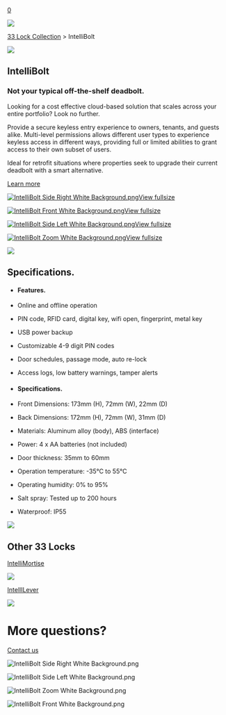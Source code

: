 [0](https://www.33lock.com/cart)

![](https://images.squarespace-cdn.com/content/v1/64864a0f6459c271adb893d5/8cdbd17f-2901-4e03-b844-7429cb030e73/Untitled+design+%289%29.jpg?format=2500w)

[33 Lock Collection](https://www.33lock.com/collection) \> IntelliBolt

![](https://images.squarespace-cdn.com/content/v1/64864a0f6459c271adb893d5/69f70ebd-8be2-422a-a1c8-18283afcf8c3/IntelliBolt+Front+Transparent.png?format=2500w)

## IntelliBolt

### Not your typical off-the-shelf deadbolt.

Looking for a cost effective cloud-based solution that scales across your entire portfolio? Look no further.

Provide a secure keyless entry experience to owners, tenants, and guests alike. Multi-level permissions allows different user types to experience keyless access in different ways, providing full or limited abilities to grant access to their own subset of users.

Ideal for retrofit situations where properties seek to upgrade their current deadbolt with a smart alternative.

[Learn more](https://www.33lock.com/contact)

[![IntelliBolt Side Right White Background.png](https://images.squarespace-cdn.com/content/v1/64864a0f6459c271adb893d5/ee5d7ac4-85af-4fbf-9810-2f37f06d3cb7/IntelliBolt+Side+Right+White+Background.png?format=300w)View fullsize](https://www.33lock.com/collection/intellibolt?itemId=k5gydvx2dnfm5w5rbwes1gf4v2vmfl)

[![IntelliBolt Front White Background.png](https://images.squarespace-cdn.com/content/v1/64864a0f6459c271adb893d5/66c07ad4-0701-4f22-9fd6-14c7ae268f60/IntelliBolt+Front+White+Background.png?format=300w)View fullsize](https://www.33lock.com/collection/intellibolt?itemId=qre0say78ljjjdljkeb37om3bsn28d)

[![IntelliBolt Side Left White Background.png](https://images.squarespace-cdn.com/content/v1/64864a0f6459c271adb893d5/3be04be5-67b5-479e-b398-fee5ece52eb9/IntelliBolt+Side+Left+White+Background.png?format=300w)View fullsize](https://www.33lock.com/collection/intellibolt?itemId=zblv9nbfrhw9289nnmi7prtpfqdyc5)

[![IntelliBolt Zoom White Background.png](https://images.squarespace-cdn.com/content/v1/64864a0f6459c271adb893d5/1068727a-cf4f-4abd-801a-b8e143aefe49/IntelliBolt+Zoom+White+Background.png?format=300w)View fullsize](https://www.33lock.com/collection/intellibolt?itemId=7xx9h25zxr29gyatcy6oc5j7zt2kuf)

![](https://images.squarespace-cdn.com/content/v1/64864a0f6459c271adb893d5/a6c930b8-eea9-4aa5-b88f-30cbce3a88fd/4.jpg?format=2500w)

## Specifications.

- #### Features.






- Online and offline operation

- PIN code, RFID card, digital key, wifi open, fingerprint, metal key

- USB power backup

- Customizable 4-9 digit PIN codes

- Door schedules, passage mode, auto re-lock

- Access logs, low battery warnings, tamper alerts


- #### Specifications.






- Front Dimensions: 173mm (H), 72mm (W), 22mm (D)

- Back Dimensions: 172mm (H), 72mm (W), 31mm (D)

- Materials: Aluminum alloy (body), ABS (interface)

- Power: 4 x AA batteries (not included)

- Door thickness: 35mm to 60mm

- Operation temperature: -35°C to 55°C

- Operating humidity: 0% to 95%

- Salt spray: Tested up to 200 hours


- Waterproof: IP55


![](https://images.squarespace-cdn.com/content/v1/64864a0f6459c271adb893d5/9407f798-badb-4d53-81f9-a28a2feea326/IntelliMortise+Silver+Side+Right+White+Background.png?format=2500w)

## Other 33 Locks

[IntelliMortise](https://www.33lock.com/collection/intellimortise)

![](https://images.squarespace-cdn.com/content/v1/64864a0f6459c271adb893d5/4f1bd989-1823-4e29-b839-c41ab3fcd6ae/IntelliLever+Side.png?format=2500w)

[IntellILever](https://www.33lock.com/collection/intellilever)

![](https://images.squarespace-cdn.com/content/v1/5ec321c2af33de48734cc929/7981a6b2-6661-493c-b9dc-654a4b537c39/04_CIRCLE_SHOT_4_0422_03_QC.jpeg?format=2500w)

# More questions?

[Contact us](https://www.33lock.com/collection/intellibolt?itemId=qre0say78ljjjdljkeb37om3bsn28d)

![IntelliBolt Side Right White Background.png](https://images.squarespace-cdn.com/content/v1/64864a0f6459c271adb893d5/ee5d7ac4-85af-4fbf-9810-2f37f06d3cb7/IntelliBolt+Side+Right+White+Background.png?format=2500w)

![IntelliBolt Side Left White Background.png](https://images.squarespace-cdn.com/content/v1/64864a0f6459c271adb893d5/3be04be5-67b5-479e-b398-fee5ece52eb9/IntelliBolt+Side+Left+White+Background.png?format=2500w)

![IntelliBolt Zoom White Background.png](https://images.squarespace-cdn.com/content/v1/64864a0f6459c271adb893d5/1068727a-cf4f-4abd-801a-b8e143aefe49/IntelliBolt+Zoom+White+Background.png?format=2500w)

![IntelliBolt Front White Background.png](https://images.squarespace-cdn.com/content/v1/64864a0f6459c271adb893d5/66c07ad4-0701-4f22-9fd6-14c7ae268f60/IntelliBolt+Front+White+Background.png?format=2500w)